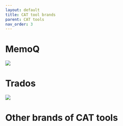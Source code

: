 ```yaml
---
layout: default
title: CAT tool brands
parent: CAT tools
nav_order: 3
---
```


# **MemoQ**

![](../../../assets/images/memoq.png)

# **Trados**

![](../../../assets/images/trados.png)

# **Other brands of CAT tools**